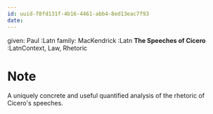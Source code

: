 ```yaml
---
id: uuid-f8fd131f-4b16-4461-abb4-8ed13eac7f93
date: 
---
```


given: Paul :Latn
family: MacKendrick :Latn
**The Speeches of Cicero** :LatnContext, Law, Rhetoric
# Note
A uniquely concrete and useful quantified analysis of the rhetoric of Cicero's speeches.  